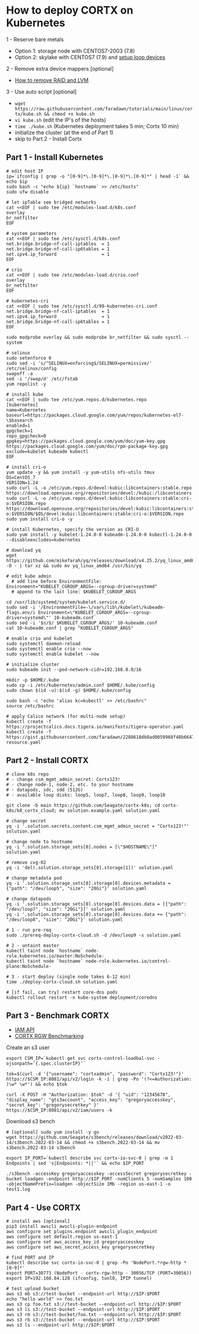 # How to deploy CORTX on Kubernetes
1 - Reserve bare metals
- Option 1: storage node with CENTOS7-2003 (7.8)
- Option 2: skylake with CENTOS7 (7.9) and [setup loop devices](https://github.com/faradawn/tutorials/blob/main/linux/cortx/motr_loop_device.md)

2 - Remove extra device mappers [optional]
- [How to remove RAID and LVM](https://github.com/faradawn/tutorials/blob/main/linux/cortx/linux_raid_lvm_partition.md)

3 - Use auto script [optional]
- `wget https://raw.githubusercontent.com/faradawn/tutorials/main/linux/cortx/kube.sh && chmod +x kube.sh`
- `vi kube.sh` (edit the IP's of the hosts)
- `time ./kube.sh` (Kubernetes deployment takes 5 min; Cortx 10 min)
- initialize the cluster (at the end of Part 1)
- skip to Part 2 - Install Cortx


## Part 1 - Install Kubernetes
```
# edit host IP
ip=`ifconfig | grep -o "[0-9]*\.[0-9]*\.[0-9]*\.[0-9]*" | head -1` && echo $ip
sudo bash -c "echo ${ip} `hostname` >> /etc/hosts"
sudo ufw disable

# let ipTable see bridged networks
cat <<EOF | sudo tee /etc/modules-load.d/k8s.conf
overlay
br_netfilter
EOF

# system parameters 
cat <<EOF | sudo tee /etc/sysctl.d/k8s.conf
net.bridge.bridge-nf-call-iptables  = 1
net.bridge.bridge-nf-call-ip6tables = 1
net.ipv4.ip_forward                 = 1
EOF

# crio
cat <<EOF | sudo tee /etc/modules-load.d/crio.conf
overlay
br_netfilter
EOF

# kubernetes-cri
cat <<EOF | sudo tee /etc/sysctl.d/99-kubernetes-cri.conf
net.bridge.bridge-nf-call-iptables  = 1
net.ipv4.ip_forward                 = 1
net.bridge.bridge-nf-call-ip6tables = 1
EOF

sudo modprobe overlay && sudo modprobe br_netfilter && sudo sysctl --system

# selinux
sudo setenforce 0
sudo sed -i 's/^SELINUX=enforcing$/SELINUX=permissive/' /etc/selinux/config
swapoff -a
sed -i '/swap/d' /etc/fstab
yum repolist -y

# install kube
cat <<EOF | sudo tee /etc/yum.repos.d/kubernetes.repo
[kubernetes]
name=Kubernetes
baseurl=https://packages.cloud.google.com/yum/repos/kubernetes-el7-\$basearch
enabled=1
gpgcheck=1
repo_gpgcheck=0
gpgkey=https://packages.cloud.google.com/yum/doc/yum-key.gpg https://packages.cloud.google.com/yum/doc/rpm-package-key.gpg
exclude=kubelet kubeadm kubectl
EOF

# install cri-o
yum update -y && yum install -y yum-utils nfs-utils tmux
OS=CentOS_7
VERSION=1.24
sudo curl -L -o /etc/yum.repos.d/devel:kubic:libcontainers:stable.repo https://download.opensuse.org/repositories/devel:/kubic:/libcontainers:/stable/$OS/devel:kubic:libcontainers:stable.repo
sudo curl -L -o /etc/yum.repos.d/devel:kubic:libcontainers:stable:cri-o:$VERSION.repo https://download.opensuse.org/repositories/devel:kubic:libcontainers:stable:cri-o:$VERSION/$OS/devel:kubic:libcontainers:stable:cri-o:$VERSION.repo
sudo yum install cri-o -y
 
# install Kubernetes, specify the version as CRI-O
sudo yum install -y kubelet-1.24.0-0 kubeadm-1.24.0-0 kubectl-1.24.0-0 --disableexcludes=kubernetes

# download yq 
wget https://github.com/mikefarah/yq/releases/download/v4.25.2/yq_linux_amd64.tar.gz -O - | tar xz && sudo mv yq_linux_amd64 /usr/bin/yq

# edit kube admin
  # add line before EnvironmentFile: Environment="KUBELET_CGROUP_ARGS=--cgroup-driver=systemd"
  # append to the last line: $KUBELET_CGROUP_ARGS

cd /usr/lib/systemd/system/kubelet.service.d/
sudo sed -i '/EnvironmentFile=-\/var\/lib\/kubelet\/kubeadm-flags.env/i Environment=\"KUBELET_CGROUP_ARGS=--cgroup-driver=systemd\"' 10-kubeadm.conf
sudo sed -i '$s/$/ $KUBELET_CGROUP_ARGS/' 10-kubeadm.conf
cat 10-kubeadm.conf | grep "KUBELET_CGROUP_ARGS"

# enable crio and kubelet 
sudo systemctl daemon-reload
sudo systemctl enable crio --now
sudo systemctl enable kubelet --now

# initialize cluster
sudo kubeadm init --pod-network-cidr=192.168.0.0/16

mkdir -p $HOME/.kube
sudo cp -i /etc/kubernetes/admin.conf $HOME/.kube/config
sudo chown $(id -u):$(id -g) $HOME/.kube/config

sudo bash -c "echo 'alias kc=kubectl' >> /etc/bashrc"
source /etc/bashrc

# apply Calico network (for multi-node setup)
kubectl create -f https://projectcalico.docs.tigera.io/manifests/tigera-operator.yaml
kubectl create -f https://gist.githubusercontent.com/faradawn/2288618db8ad0059968f48b6647732f9/raw/133f7f5113b4bc76f06dd5240ae7775c2fb74307/custom-resource.yaml
```


## Part 2 - Install CORTX
```
# clone k8s repo
# - change csm_mgmt_admin_secret: Cortx123!
# - change node-1, node-2, etc. to your hostname
# - datapods, sdc, sdd (512G)
# - available loop disks: loop5, loop7, loop8, loop9, loop10

git clone -b main https://github.com/Seagate/cortx-k8s; cd cortx-k8s/k8_cortx_cloud; mv solution.example.yaml solution.yaml

# change secret
yq -i '.solution.secrets.content.csm_mgmt_admin_secret = "Cortx123!"' solution.yaml

# change node to hostname
yq -i ".solution.storage_sets[0].nodes = [\"$HOSTNAME\"]" solution.yaml

# remove cvg-02
yq -i 'del(.solution.storage_sets[0].storage[1])' solution.yaml

# change metadata pod
yq -i '.solution.storage_sets[0].storage[0].devices.metadata = {"path": "/dev/loop5", "size": "20Gi"}' solution.yaml

# change datapods
yq -i '.solution.storage_sets[0].storage[0].devices.data = [{"path": "/dev/loop7", "size": "20Gi"}]' solution.yaml
yq -i '.solution.storage_sets[0].storage[0].devices.data += {"path": "/dev/loop8", "size": "20Gi"}' solution.yaml

# 1 - run pre-req
sudo ./prereq-deploy-cortx-cloud.sh -d /dev/loop9 -s solution.yaml

# 2 - untaint master 
kubectl taint node `hostname` node-role.kubernetes.io/master:NoSchedule-
kubectl taint node `hostname` node-role.kubernetes.io/control-plane:NoSchedule-

# 3 - start deploy (single node takes 6-12 min)
time ./deploy-cortx-cloud.sh solution.yaml

# [if fail, can try] restart core-dns pods
kubectl rollout restart -n kube-system deployment/coredns
```



## Part 3 - Benchmark CORTX
- [IAM API](https://seagate-systems.atlassian.net/wiki/spaces/PUB/pages/931922025/IAM+User+Management)
- [CORTX RGW Benchmarking](https://seagate-systems.atlassian.net/wiki/spaces/PUB/pages/919765278/CORTX+Deployment+with+RGW+Community+version#S3-Bench)

Create an s3 user
```
export CSM_IP=`kubectl get svc cortx-control-loadbal-svc -ojsonpath='{.spec.clusterIP}'`

tok=$(curl -d '{"username": "cortxadmin", "password": "Cortx123!"}' https://$CSM_IP:8081/api/v2/login -k -i | grep -Po '(?<=Authorization: )\w* \w*') && echo $tok

curl -X POST -H "Authorization: $tok" -d '{ "uid": "12345678", "display_name": "gts3account", "access_key": "gregoryaccesskey", "secret_key": "gregorysecretkey" }' https://$CSM_IP:8081/api/v2/iam/users -k
```

Download s3 bench
```
# [optional] sudo yum install -y go 
wget https://github.com/Seagate/s3bench/releases/download/v2022-03-14/s3bench.2022-03-14 && chmod +x s3bench.2022-03-14 && mv s3bench.2022-03-14 s3bench

export IP_PORT=`kubectl describe svc cortx-io-svc-0 | grep -m 1 Endpoints | sed 's|Endpoints: *||'` && echo $IP_PORT

./s3bench -accessKey gregoryaccesskey -accessSecret gregorysecretkey -bucket loadgen -endpoint http://$IP_PORT -numClients 5 -numSamples 100 -objectNamePrefix=loadgen -objectSize 1Mb -region us-east-1 -o test1.log
```


## Part 4 - Use CORTX
```
# install aws [optional]
pip3 install awscli awscli-plugin-endpoint
aws configure set plugins.endpoint awscli_plugin_endpoint
aws configure set default.region us-east-1
aws configure set aws_access_key_id gregoryaccesskey
aws configure set aws_secret_access_key gregorysecretkey

# find PORT and IP
kubectl describe svc cortx-io-svc-0 | grep -Po 'NodePort.*rgw-http *[0-9]*'
export PORT=30773 (NodePort - cortx-rgw-http - 30056/TCP (PORT=30056))
export IP=192.168.84.128 (ifconfig, tunl0, IPIP tunnel)

# test upload bucket
aws s3 mb s3://test-bucket --endpoint-url http://$IP:$PORT
echo "hello world" >> foo.txt
aws s3 cp foo.txt s3://test-bucket --endpoint-url http://$IP:$PORT
aws s3 ls s3://test-bucket --endpoint-url http://$IP:$PORT
aws s3 rm s3://test-bucket/foo.txt --endpoint-url http://$IP:$PORT
aws s3 rb s3://test-bucket --endpoint-url http://$IP:$PORT
aws s3 ls --endpoint-url http://$IP:$PORT
```
